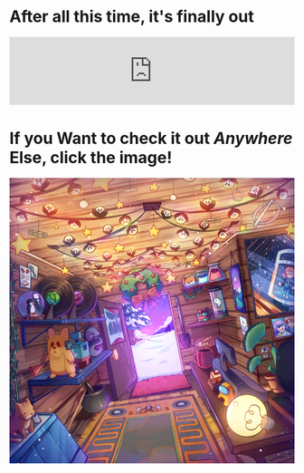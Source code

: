 # After all this time, it's finally out

<iframe style="border: 0; width: 100%; height: 120px;" src="https://bandcamp.com/EmbeddedPlayer/album=2729032388/size=large/bgcol=333333/linkcol=e99708/tracklist=false/artwork=small/transparent=true/" seamless><a href="https://intikus.bandcamp.com/album/gifts">Gifts by Intikus</a></iframe>

# If you Want to check it out *Anywhere* Else, click the image!

<a href="https://distrokid.com/hyperfollow/intikus/gifts-2" class = "boxlink" style="color: #1e6bb8">
    <img src="/resources/Billy-small.png" id = "thealbum" alt="A beautiful album cover eating apples" sizes="20vw">
</a>

